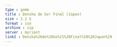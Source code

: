 ```yaml
---
type : game
title : Densha de Go! Final (Japan)
size : 2.1 G
format : iso
archive : zip
server : myrient
link2 : Densha%20de%20Go%21%20Final%20%28Japan%29
---
```

